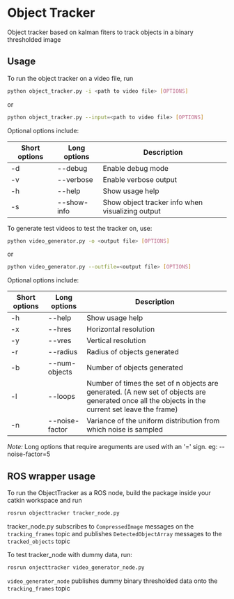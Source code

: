 # Object Tracker
Object tracker based on kalman fiters to track objects in a binary thresholded image

## Usage
To run the object tracker on a video file, run 
```bash
python object_tracker.py -i <path to video file> [OPTIONS]
```
or
```bash
python object_tracker.py --input=<path to video file> [OPTIONS]
```

Optional options include: 

| Short options | Long options | Description |
| ------------- | ------------ | ----------- |
| -d | --debug | Enable debug mode |
| -v | --verbose | Enable verbose output |
| -h | --help | Show usage help |
| -s | --show-info | Show object tracker info when visualizing output |

To generate test videos to test the tracker on, use:

```bash
python video_generator.py -o <output file> [OPTIONS]
```
or
```bash
python video_generator.py --outfile=<output file> [OPTIONS]
```

Optional options include:

| Short options | Long options | Description |
| ------------- | ------------ | ----------- |
| -h | --help | Show usage help |
| -x | --hres | Horizontal resolution | 
| -y | --vres | Vertical resolution |
| -r | --radius | Radius of objects generated |
| -b | --num-objects | Number of objects generated |
| -l | --loops | Number of times the set of n objects are generated. (A new set of objects are generated once all the objects in the current set leave the frame) |
| -n | --noise-factor | Variance of the uniform distribution from which noise is sampled |

*Note:* Long options that require areguments are used with an '=' sign.
eg: --noise-factor=5

## ROS wrapper usage

To run the ObjectTracker as a ROS node, build the package inside your catkin workspace and run
```bash
rosrun objecttracker tracker_node.py
```
tracker_node.py subscribes to ```CompressedImage``` messages on the ```tracking_frames``` topic and publishes ```DetectedObjectArray``` messages to the ```tracked_objects``` topic

To test tracker_node with dummy data, run:
```bash
rosrun onjecttracker video_generator_node.py
```
```video_generator_node``` publishes dummy binary thresholded data onto the ```tracking_frames``` topic